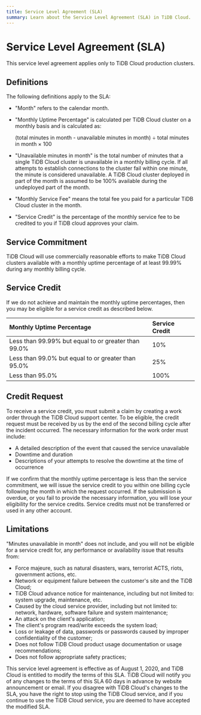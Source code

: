 ```yaml
---
title: Service Level Agreement (SLA)
summary: Learn about the Service Level Agreement (SLA) in TiDB Cloud.
---
```


# Service Level Agreement (SLA)

This service level agreement applies only to TiDB Cloud production clusters.

## Definitions

The following definitions apply to the SLA:

- "Month" refers to the calendar month.

- "Monthly Uptime Percentage" is calculated per TiDB Cloud cluster on a monthly basis and is calculated as:

    (total minutes in month - unavailable minutes in month) ÷ total minutes in month × 100

- "Unavailable minutes in month" is the total number of minutes that a single TiDB Cloud cluster is unavailable in a monthly billing cycle. If all attempts to establish connections to the cluster fail within one minute, the minute is considered unavailable. A TiDB Cloud cluster deployed in part of the month is assumed to be 100% available during the undeployed part of the month.

- "Monthly Service Fee" means the total fee you paid for a particular TiDB Cloud cluster in the month.

- "Service Credit" is the percentage of the monthly service fee to be credited to you if TiDB cloud approves your claim.

## Service Commitment

TiDB Cloud will use commercially reasonable efforts to make TiDB Cloud clusters available with a monthly uptime percentage of at least 99.99% during any monthly billing cycle.

## Service Credit

If we do not achieve and maintain the monthly uptime percentages, then you may be eligible for a service credit as described below.

| Monthly Uptime Percentage | Service Credit |
| :--| :-- |
| Less than 99.99% but equal to or greater than 99.0% | 10% |
| Less than 99.0% but equal to or greater than 95.0% | 25% |
| Less than 95.0% | 100% |

## Credit Request

To receive a service credit, you must submit a claim by creating a work order through the TiDB Cloud support center. To be eligible, the credit request must be received by us by the end of the second billing cycle after the incident occurred. The necessary information for the work order must include:

- A detailed description of the event that caused the service unavailable
- Downtime and duration
- Descriptions of your attempts to resolve the downtime at the time of occurrence

If we confirm that the monthly uptime percentage is less than the service commitment, we will issue the service credit to you within one billing cycle following the month in which the request occurred. If the submission is overdue, or you fail to provide the necessary information, you will lose your eligibility for the service credits. Service credits must not be transferred or used in any other account.

## Limitations

"Minutes unavailable in month" does not include, and you will not be eligible for a service credit for, any performance or availability issue that results from:

- Force majeure, such as natural disasters, wars, terrorist ACTS, riots, government actions, etc.
- Network or equipment failure between the customer's site and the TiDB Cloud;
- TiDB Cloud advance notice for maintenance, including but not limited to: system upgrade, maintenance, etc.
- Caused by the cloud service provider, including but not limited to: network, hardware, software failure and system maintenance;
- An attack on the client's application;
- The client's program read/write exceeds the system load;
- Loss or leakage of data, passwords or passwords caused by improper confidentiality of the customer;
- Does not follow TiDB Cloud product usage documentation or usage recommendations;
- Does not follow appropriate safety practices;

This service level agreement is effective as of August 1, 2020, and TiDB Cloud is entitled to modify the terms of this SLA. TiDB Cloud will notify you of any changes to the terms of this SLA 60 days in advance by website announcement or email. If you disagree with TiDB Cloud's changes to the SLA, you have the right to stop using the TiDB Cloud service, and if you continue to use the TiDB Cloud service, you are deemed to have accepted the modified SLA.
